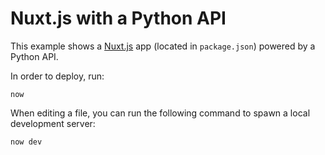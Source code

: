 # Nuxt.js with a Python API

This example shows a [Nuxt.js](https://nuxtjs.org/) app (located in `package.json`) powered by a Python API.

In order to deploy, run:

```
now
```

When editing a file, you can run the following command to spawn a local development server:

```
now dev
```

